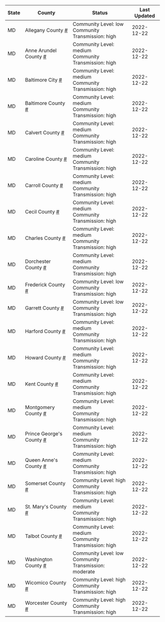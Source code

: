 State | County | Status | Last Updated
--- | --- | --- | --- 
MD | Allegany County <a href="#allegany_county">#</a> | <a name="allegany_county"></a>Community Level: low<br/>Community Transmission: high | 2022-12-22
MD | Anne Arundel County <a href="#anne_arundel_county">#</a> | <a name="anne_arundel_county"></a>Community Level: medium<br/>Community Transmission: high | 2022-12-22
MD | Baltimore City <a href="#baltimore_city">#</a> | <a name="baltimore_city"></a>Community Level: medium<br/>Community Transmission: high | 2022-12-22
MD | Baltimore County <a href="#baltimore_county">#</a> | <a name="baltimore_county"></a>Community Level: medium<br/>Community Transmission: high | 2022-12-22
MD | Calvert County <a href="#calvert_county">#</a> | <a name="calvert_county"></a>Community Level: medium<br/>Community Transmission: high | 2022-12-22
MD | Caroline County <a href="#caroline_county">#</a> | <a name="caroline_county"></a>Community Level: medium<br/>Community Transmission: high | 2022-12-22
MD | Carroll County <a href="#carroll_county">#</a> | <a name="carroll_county"></a>Community Level: medium<br/>Community Transmission: high | 2022-12-22
MD | Cecil County <a href="#cecil_county">#</a> | <a name="cecil_county"></a>Community Level: medium<br/>Community Transmission: high | 2022-12-22
MD | Charles County <a href="#charles_county">#</a> | <a name="charles_county"></a>Community Level: medium<br/>Community Transmission: high | 2022-12-22
MD | Dorchester County <a href="#dorchester_county">#</a> | <a name="dorchester_county"></a>Community Level: medium<br/>Community Transmission: high | 2022-12-22
MD | Frederick County <a href="#frederick_county">#</a> | <a name="frederick_county"></a>Community Level: low<br/>Community Transmission: high | 2022-12-22
MD | Garrett County <a href="#garrett_county">#</a> | <a name="garrett_county"></a>Community Level: low<br/>Community Transmission: high | 2022-12-22
MD | Harford County <a href="#harford_county">#</a> | <a name="harford_county"></a>Community Level: medium<br/>Community Transmission: high | 2022-12-22
MD | Howard County <a href="#howard_county">#</a> | <a name="howard_county"></a>Community Level: medium<br/>Community Transmission: high | 2022-12-22
MD | Kent County <a href="#kent_county">#</a> | <a name="kent_county"></a>Community Level: medium<br/>Community Transmission: high | 2022-12-22
MD | Montgomery County <a href="#montgomery_county">#</a> | <a name="montgomery_county"></a>Community Level: medium<br/>Community Transmission: high | 2022-12-22
MD | Prince George's County <a href="#prince_george's_county">#</a> | <a name="prince_george's_county"></a>Community Level: medium<br/>Community Transmission: high | 2022-12-22
MD | Queen Anne's County <a href="#queen_anne's_county">#</a> | <a name="queen_anne's_county"></a>Community Level: medium<br/>Community Transmission: high | 2022-12-22
MD | Somerset County <a href="#somerset_county">#</a> | <a name="somerset_county"></a>Community Level: high<br/>Community Transmission: high | 2022-12-22
MD | St. Mary's County <a href="#st._mary's_county">#</a> | <a name="st._mary's_county"></a>Community Level: medium<br/>Community Transmission: high | 2022-12-22
MD | Talbot County <a href="#talbot_county">#</a> | <a name="talbot_county"></a>Community Level: medium<br/>Community Transmission: high | 2022-12-22
MD | Washington County <a href="#washington_county">#</a> | <a name="washington_county"></a>Community Level: low<br/>Community Transmission: moderate | 2022-12-22
MD | Wicomico County <a href="#wicomico_county">#</a> | <a name="wicomico_county"></a>Community Level: high<br/>Community Transmission: high | 2022-12-22
MD | Worcester County <a href="#worcester_county">#</a> | <a name="worcester_county"></a>Community Level: high<br/>Community Transmission: high | 2022-12-22
